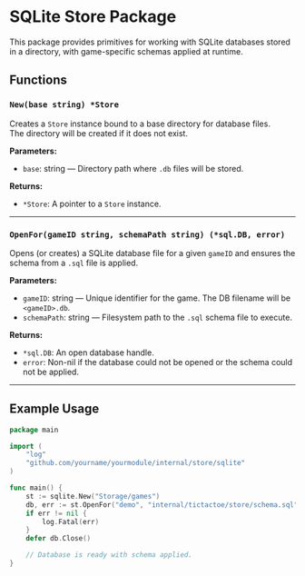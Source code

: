 # SQLite Store Package

This package provides primitives for working with SQLite databases stored in a directory, with game-specific schemas applied at runtime.

## Functions

### `New(base string) *Store`
Creates a `Store` instance bound to a base directory for database files.  
The directory will be created if it does not exist.

**Parameters:**
- `base`: string — Directory path where `.db` files will be stored.

**Returns:**
- `*Store`: A pointer to a `Store` instance.

---

### `OpenFor(gameID string, schemaPath string) (*sql.DB, error)`
Opens (or creates) a SQLite database file for a given `gameID` and ensures the schema from a `.sql` file is applied.

**Parameters:**
- `gameID`: string — Unique identifier for the game. The DB filename will be `<gameID>.db`.
- `schemaPath`: string — Filesystem path to the `.sql` schema file to execute.

**Returns:**
- `*sql.DB`: An open database handle.
- `error`: Non-nil if the database could not be opened or the schema could not be applied.

---

## Example Usage

```go
package main

import (
    "log"
    "github.com/yourname/yourmodule/internal/store/sqlite"
)

func main() {
    st := sqlite.New("Storage/games")
    db, err := st.OpenFor("demo", "internal/tictactoe/store/schema.sql")
    if err != nil {
        log.Fatal(err)
    }
    defer db.Close()

    // Database is ready with schema applied.
}
